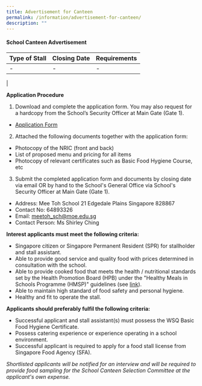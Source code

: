 ```yaml
---
title: Advertisement for Canteen
permalink: /information/advertisement-for-canteen/
description: ""
---
```

#### School Canteen Advertisement

| Type of Stall | Closing Date | Requirements |
| -------- | -------- | -------- |
| - |-  | -   |
|

**Application Procedure**

1. Download and complete the application form. You may also request for a hardcopy from the School’s Security Officer at Main Gate (Gate 1).
* [Application Form](/files/Information/school%20canteen%20application%20form.pdf)

2. Attached the following documents together with the application form:
* Photocopy of the NRIC (front and back)
* List of proposed menu and pricing for all items
* Photocopy of relevant certificates such as Basic Food Hygiene Course, etc

3. Submit the completed application form and documents by closing date via email OR by hand to the School's General Office via School's Security Officer at Main Gate (Gate 1).

* Address: Mee Toh School 21 Edgedale Plains Singapore 828867
* Contact No: 64893326
* Email: meetoh_sch@moe.edu.sg
* Contact Person: Ms Shirley Ching


**Interest applicants must meet the following criteria:**
* Singapore citizen or Singapore Permanent Resident (SPR) for stallholder and stall assistant.
* Able to provide good service and quality food with prices determined in consultation with the school.
* Able to provide cooked food that meets the health / nutritional standards set by the Health Promotion Board (HPB) under the "Healthy Meals in Schools Programme (HMSP)" guidelines (see [link](https://www.hpb.gov.sg/schools/school-programmes/healthy-meals-in-schools-programme)).
* Able to maintain high standard of food safety and personal hygiene.
* Healthy and fit to operate the stall.


**Applicants should preferably fulfil the following criteria:**
* Successful applicant and stall assistant(s) must possess the WSQ Basic Food Hygiene Certificate.
* Possess catering experience or experience operating in a school environment.
* Successful applicant is required to apply for a food stall license from Singapore Food Agency (SFA). 


*Shortlisted applicants will be notified for an interview and will be required to provide food sampling for the School Canteen Selection Committee at the applicant's own expense.*